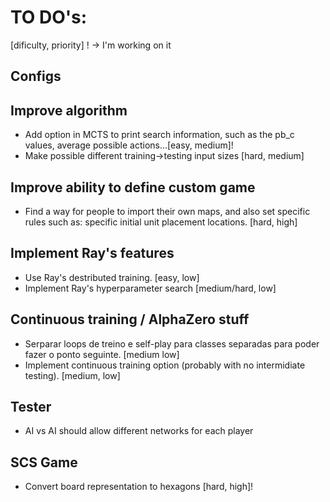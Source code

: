 # TO DO's:

[dificulty, priority]
! -> I'm working on it

## Configs

## Improve algorithm
- Add option in MCTS to print search information, such as the pb_c values, average possible actions...[easy, medium]!
- Make possible different training->testing input sizes [hard, medium]

## Improve ability to define custom game
- Find a way for people to import their own maps, and also set specific rules such as: specific initial unit placement locations. [hard, high]

## Implement Ray's features
- Use Ray's destributed training. [easy, low]
- Implement Ray's hyperparameter search [medium/hard, low]

## Continuous training / AlphaZero stuff
- Serparar loops de treino e self-play para classes separadas para poder fazer o ponto seguinte. [medium low]
- Implement continuous training option (probably with no intermidiate testing). [medium, low]

## Tester
- AI vs AI should allow different networks for each player

## SCS Game
- Convert board representation to hexagons [hard, high]!
